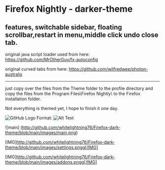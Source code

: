 # Firefox Nightly - darker-theme
features, switchable sidebar, floating scrollbar,restart in menu,middle click undo close tab.
--------------------------------------------------------------------------------------------

original java script loader used from here:  https://github.com/MrOtherGuy/fx-autoconfig

original curved tabs from here: https://github.com/wilfredwee/photon-australis

--------------------------------------------------------------------------------------------



just copy over the files from the Theme folder to the profile directory and copy the files from the Program Files\Firefox Nightly\ to the Firefox installation folder.

Not everything is themed yet, I hope to finish it one day.


![GitHub Logo](/images/logo.png)
Format: ![Alt Text](url)

![main] (http://github.com/whitelightning76/Firefox-dark-theme/blob/main/images/main.png)

[IMG]http://github.com/whitelightning76/Firefox-dark-theme/blob/main/images/settings.pngg[/IMG]

[IMG]http://github.com/whitelightning76/Firefox-dark-theme/blob/main/images/addons.pngg[/IMG]

